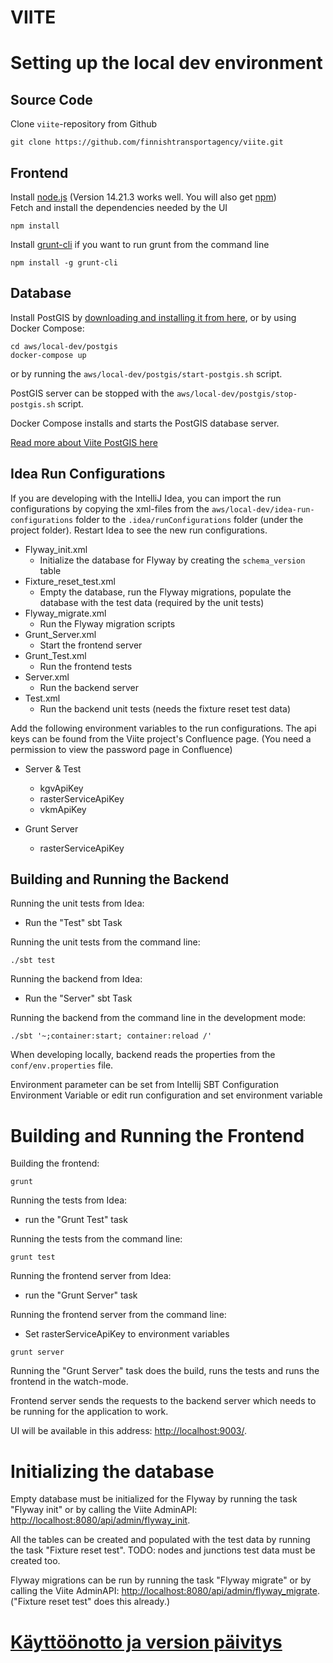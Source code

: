 VIITE
=====

Setting up the local dev environment
====================================

Source Code
-----------
Clone `viite`-repository from Github

```
git clone https://github.com/finnishtransportagency/viite.git
```

Frontend
---------
Install [node.js](https://nodejs.org/en/download/releases) (Version 14.21.3 works well. You will also get [npm](https://npmjs.org/))   
Fetch and install the dependencies needed by the UI
```
npm install
```
Install [grunt-cli](http://gruntjs.com/getting-started) if you want to run grunt from the command line
```
npm install -g grunt-cli
```

Database
--------
Install PostGIS by [downloading and installing it from here](https://postgis.net/install/), or
by using Docker Compose:
```
cd aws/local-dev/postgis
docker-compose up
```
or by running the `aws/local-dev/postgis/start-postgis.sh` script.

PostGIS server can be stopped with the `aws/local-dev/postgis/stop-postgis.sh` script.

Docker Compose installs and starts the PostGIS database server.

[Read more about Viite PostGIS here](local-dev/postgis/README.md)

Idea Run Configurations
-----------------------
If you are developing with the IntelliJ Idea, you can import the run configurations
by copying the xml-files from the `aws/local-dev/idea-run-configurations` folder to the
`.idea/runConfigurations` folder (under the project folder). Restart Idea to see the new run configurations.

- Flyway_init.xml
  - Initialize the database for Flyway by creating the `schema_version` table
- Fixture_reset_test.xml
  - Empty the database, run the Flyway migrations, populate the database with the test data (required by the unit tests) 
- Flyway_migrate.xml
  - Run the Flyway migration scripts
- Grunt_Server.xml
  - Start the frontend server
- Grunt_Test.xml
  - Run the frontend tests
- Server.xml
  - Run the backend server
- Test.xml
  - Run the backend unit tests (needs the fixture reset test data)

Add the following environment variables to the run configurations. 
The api keys can be found from the Viite project's Confluence page. (You need a permission to view the password page in Confluence) 
- Server & Test 
  - kgvApiKey
  - rasterServiceApiKey
  - vkmApiKey

- Grunt Server
  - rasterServiceApiKey
  
Building and Running the Backend
---------------------------------
Running the unit tests from Idea:
- Run the "Test" sbt Task

Running the unit tests from the command line:
```
./sbt test
```

Running the backend from Idea:
- Run the "Server" sbt Task

Running the backend from the command line in the development mode:
```
./sbt '~;container:start; container:reload /'
```

When developing locally, backend reads the properties from the
`conf/env.properties` file. 

Environment parameter can be set from Intellij SBT Configuration Environment Variable 
or edit run configuration and set environment variable


Building and Running the Frontend
==================================
Building the frontend:
```
grunt
```

Running the tests from Idea:
- run the "Grunt Test" task

Running the tests from the command line:
```
grunt test
```

Running the frontend server from Idea:
- run the "Grunt Server" task

Running the frontend server from the command line:
- Set rasterServiceApiKey to environment variables

```
grunt server
```

Running the "Grunt Server" task does the build, runs the tests and runs the frontend in the watch-mode. 

Frontend server sends the requests to the backend server which needs to be running for the application to work.

UI will be available in this address: <http://localhost:9003/>.

Initializing the database
=========================
Empty database must be initialized for the Flyway by running the task "Flyway init"
or by calling the Viite AdminAPI: <http://localhost:8080/api/admin/flyway_init>.

All the tables can be created and populated with the test data by running the task "Fixture reset test".
TODO: nodes and junctions test data must be created too.

Flyway migrations can be run by running the task "Flyway migrate"
or by calling the Viite AdminAPI: <http://localhost:8080/api/admin/flyway_migrate>.
("Fixture reset test" does this already.)

[Käyttöönotto ja version päivitys](Deployment.md)
=================================================
